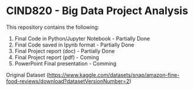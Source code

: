 # CIND820 - Big Data Project Analysis

This repository contains the following:

 1. Final Code in Python/Jupyter Notebook - Partially Done
 2. Final Code saved in Ipynb format - Partially Done
 3. Final Project report (doc) - Partially Done
 4. Final Project report (pdf) - Coming
 5. PowerPoint Final presentation - Comming

 Original Dataset (https://www.kaggle.com/datasets/snap/amazon-fine-food-reviews/download?datasetVersionNumber=2)
